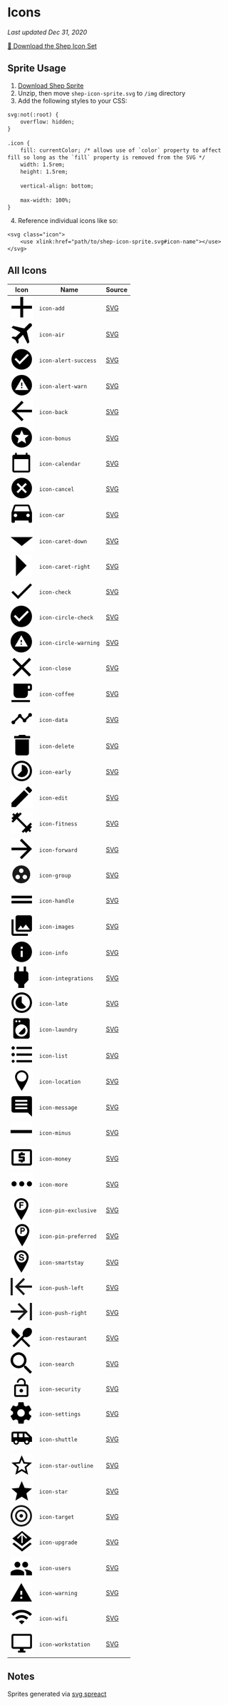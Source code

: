 # Icons 
_Last updated Dec 31, 2020_

[👾 Download the Shep Icon Set](https://github.com/Complai/styleguide/raw/master/img/icon/shep-icon-set.zip)

## Sprite Usage
1. [Download Shep Sprite](https://github.com/Complai/styleguide/raw/master/img/icon/_shep-icon-sprite.svg.zip)
2. Unzip, then move `shep-icon-sprite.svg` to `/img` directory
3. Add the following styles to your CSS:
```
svg:not(:root) {
    overflow: hidden;
}

.icon {
    fill: currentColor; /* allows use of `color` property to affect fill so long as the `fill` property is removed from the SVG */
    width: 1.5rem;
    height: 1.5rem;

    vertical-align: bottom;     

    max-width: 100%;
}
```
4. Reference individual icons like so: 
```
<svg class="icon">
    <use xlink:href="path/to/shep-icon-sprite.svg#icon-name"></use>
</svg>
```


## All Icons

| Icon | Name | Source |
| ---  | ---  | ---    |
| ![](img/icon/add.svg) | `icon-add` | [SVG](img/icon/add.svg) |
| ![](img/icon/air.svg) | `icon-air` | [SVG](img/icon/air.svg) |
| ![](img/icon/alert-success.svg) | `icon-alert-success` | [SVG](img/icon/alert-success.svg) |
| ![](img/icon/alert-warn.svg) | `icon-alert-warn` | [SVG](img/icon/alert-warn.svg) |
| ![](img/icon/back.svg) | `icon-back` | [SVG](img/icon/back.svg) |
| ![](img/icon/bonus.svg) | `icon-bonus` | [SVG](img/icon/bonus.svg) |
| ![](img/icon/calendar.svg) | `icon-calendar` | [SVG](img/icon/calendar.svg) |
| ![](img/icon/cancel.svg) | `icon-cancel` | [SVG](img/icon/cancel.svg) |
| ![](img/icon/car.svg) | `icon-car` | [SVG](img/icon/car.svg) |
| ![](img/icon/caret-down.svg) | `icon-caret-down` | [SVG](img/icon/caret-down.svg) |
| ![](img/icon/caret-right.svg) | `icon-caret-right` | [SVG](img/icon/caret-right.svg) |
| ![](img/icon/check.svg) | `icon-check` | [SVG](img/icon/check.svg) |
| ![](img/icon/circle-check.svg) | `icon-circle-check` | [SVG](img/icon/circle-check.svg) |
| ![](img/icon/circle-warning.svg) | `icon-circle-warning` | [SVG](img/icon/circle-warning.svg) |
| ![](img/icon/close.svg) | `icon-close` | [SVG](img/icon/close.svg) |
| ![](img/icon/coffee.svg) | `icon-coffee` | [SVG](img/icon/coffee.svg) |
| ![](img/icon/data.svg) | `icon-data` | [SVG](img/icon/data.svg) |
| ![](img/icon/delete.svg) | `icon-delete` | [SVG](img/icon/delete.svg) |
| ![](img/icon/early.svg) | `icon-early` | [SVG](img/icon/early.svg) |
| ![](img/icon/edit.svg) | `icon-edit` | [SVG](img/icon/edit.svg) |
| ![](img/icon/fitness.svg) | `icon-fitness` | [SVG](img/icon/fitness.svg) |
| ![](img/icon/forward.svg) | `icon-forward` | [SVG](img/icon/forward.svg) |
| ![](img/icon/group.svg) | `icon-group` | [SVG](img/icon/group.svg) |
| ![](img/icon/handle.svg) | `icon-handle` | [SVG](img/icon/handle.svg) |
| ![](img/icon/images.svg) | `icon-images` | [SVG](img/icon/images.svg) |
| ![](img/icon/info.svg) | `icon-info` | [SVG](img/icon/info.svg) |
| ![](img/icon/integrations.svg) | `icon-integrations` | [SVG](img/icon/integrations.svg) |
| ![](img/icon/late.svg) | `icon-late` | [SVG](img/icon/late.svg) |
| ![](img/icon/laundry.svg) | `icon-laundry` | [SVG](img/icon/laundry.svg) |
| ![](img/icon/list.svg) | `icon-list` | [SVG](img/icon/list.svg) |
| ![](img/icon/location.svg) | `icon-location` | [SVG](img/icon/location.svg) |
| ![](img/icon/message.svg) | `icon-message` | [SVG](img/icon/message.svg) |
| ![](img/icon/minus.svg) | `icon-minus` | [SVG](img/icon/minus.svg) |
| ![](img/icon/money.svg) | `icon-money` | [SVG](img/icon/money.svg) |
| ![](img/icon/more.svg) | `icon-more` | [SVG](img/icon/more.svg) |
| ![](img/icon/pin-exclusive.svg) | `icon-pin-exclusive` | [SVG](img/icon/pin-exclusive.svg) |
| ![](img/icon/pin-preferred.svg) | `icon-pin-preferred` | [SVG](img/icon/pin-preferred.svg) |
| ![](img/icon/pin-smartstay.svg) | `icon-smartstay` | [SVG](img/icon/pin-smartstay.svg) |
| ![](img/icon/push-left.svg) | `icon-push-left` | [SVG](img/icon/push-left.svg) |
| ![](img/icon/push-right.svg) | `icon-push-right` | [SVG](img/icon/push-right.svg) |
| ![](img/icon/restaurant.svg) | `icon-restaurant` | [SVG](img/icon/restaurant.svg) |
| ![](img/icon/search.svg) | `icon-search` | [SVG](img/icon/search.svg) |
| ![](img/icon/security.svg) | `icon-security` | [SVG](img/icon/security.svg) |
| ![](img/icon/settings.svg) | `icon-settings` | [SVG](img/icon/settings.svg) |
| ![](img/icon/shuttle.svg) | `icon-shuttle` | [SVG](img/icon/shuttle.svg) |
| ![](img/icon/star-outline.svg) | `icon-star-outline` | [SVG](img/icon/star-outline.svg) |
| ![](img/icon/star.svg) | `icon-star` | [SVG](img/icon/star.svg) |
| ![](img/icon/target.svg) | `icon-target` | [SVG](img/icon/target.svg) |
| ![](img/icon/upgrade.svg) | `icon-upgrade` | [SVG](img/icon/upgrade.svg) |
| ![](img/icon/users.svg) | `icon-users` | [SVG](img/icon/users.svg) |
| ![](img/icon/warning.svg) | `icon-warning` | [SVG](img/icon/warning.svg) |
| ![](img/icon/wifi.svg) | `icon-wifi` | [SVG](img/icon/wifi.svg) |
| ![](img/icon/workstation.svg) | `icon-workstation` | [SVG](img/icon/workstation.svg) |


## Notes
Sprites generated via [svg spreact](https://svgsprit.es/)